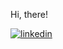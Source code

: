 
Hi, there!

<a href="https://www.linkedin.com/in/iliya-donev-947b2b137/"><img src="https://files.softicons.com/download/social-media-icons/social-media-icons-by-iconbug/ico/linkedin.ico" alt='linkedin'/></a>
